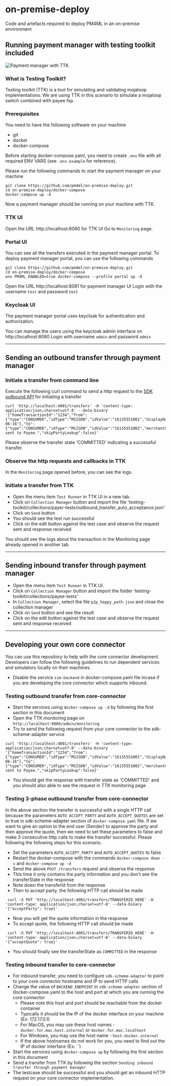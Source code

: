 # on-premise-deploy
Code and artefacts required to deploy PM4ML in an on-premise environment

## Running payment manager with testing toolkit included

![Payment manager with TTK](/assets/images/ttk-scenario1.png)

### What is Testing Toolkit?

Testing toolkit (TTK) is a tool for simulating and validating mojaloop implementations. We are using TTK in this scenario to simulate a mojaloop switch combined with payee fsp.

### Prerequisites

You need to have the following software on your machine
* git
* docker
* docker-compose

Before starting docker-compose.yaml, you need to create `.env` file with
all required ENV VARS (see `.env.example` for reference).

Please run the following commands to start the payment manager on your machine
```
git clone https://github.com/pm4ml/on-premise-deploy.git
cd on-premise-deploy/docker-compose
docker-compose up -d
```

Now a payment manager should be running on your machine with TTK.

### TTK UI

Open the URL http://localhost:6060 for TTK UI
Go to `Monitoring` page.

### Portal UI

You can see all the transfers executed in the payment manager portal.
To deploy payment manager portal, you can use the following commands
```
git clone https://github.com/pm4ml/on-premise-deploy.git
cd on-premise-deploy/docker-compose
env PM4ML_ENABLED=true docker-compose --profile portal up -d
```

Open the URL http://localhost:8081 for payment manager UI
Login with the username `test` and password `test`

### Keycloak UI

The payment manager portal uses keycloak for authentication and authorization.

You can manage the users using the keycloak admin interface on http://localhost:8080
Login with username `admin` and password `admin`

---

## Sending an outbound transfer through payment manager

### Initiate a transfer from command line

Execute the following curl command to send a http request to the [SDK outbound API](https://github.com/mojaloop/api-snippets/blob/main/docs/sdk-scheme-adapter-outbound-v2_1_0-openapi3-snippets.yaml) for initiating a transfer

```
curl 'http://localhost:4001/transfers' -H 'content-type: application/json;charset=utf-8' --data-binary '{"homeTransactionId":"1234","from":{"type":"CONSUMER","idType":"MSISDN","idValue":"16135551001","displayName":"string","firstName":"Henrik","middleName":"Johannes","lastName":"Karlsson","dateOfBirth":"1966-06-16"},"to":{"type":"CONSUMER","idType":"MSISDN","idValue":"16135551002","merchantClassificationCode":123},"amountType":"SEND","currency":"EUR","amount":"10","transactionType":"TRANSFER","note":"Note sent to Payee.","skipPartyLookup":false}'
```

Please observe the transfer state 'COMMITTED' indicating a successful transfer.

### Observe the http requests and callbacks in TTK

In the `Monitoring` page opened before, you can see the logs.

### Initiate a transfer from TTK

* Open the menu item `Test Runner` in TTK UI in a new tab.
* Click on `Collection Manager` button and import the file 'testing-toolkit/collections/payer-tests/outbound_transfer_auto_acceptance.json'
* Click on `Send` button
* You should see the test run successful
* Click on the edit button against the test case and observe the request sent and response received

You should see the logs about the transaction in the Monitoring page already opened in another tab.

---

## Sending inbound transfer through payment manager

* Open the menu item `Test Runner` in TTK UI.
* Click on `Collection Manager` button and import the folder 'testing-toolkit/collections/payee-tests'
* In `Collection Manager`, select the file `p2p_happy_path.json` and close the collection manager
* Click on `Send` button and see the result
* Click on the edit button against the test case and observe the request sent and response received

---

## Developing your own core connector

You can use this repository to help with the core connector development.
Developers can follow the following guidelines to run dependent services and simulators locally on their machines.

- Disable the service `sim-backend` in docker-compose.yaml file incase if you are developing the core connector which supports inbound.

### Testing outbound transfer from core-connector

- Start the services using `docker-compose up -d` by following the first section in this document
- Open the TTK monitoring page on `http://localhost:6060/admin/monitoring`
- Try to send the following request from your core connector to the sdk-scheme-adapter service
```
curl 'http://localhost:4001/transfers' -H 'content-type: application/json;charset=utf-8' --data-binary '{"homeTransactionId":"1234","from":{"type":"CONSUMER","idType":"MSISDN","idValue":"16135551001","displayName":"string","firstName":"Henrik","middleName":"Johannes","lastName":"Karlsson","dateOfBirth":"1966-06-16"},"to":{"type":"CONSUMER","idType":"MSISDN","idValue":"16135551002","merchantClassificationCode":123},"amountType":"SEND","currency":"EUR","amount":"10","transactionType":"TRANSFER","note":"Note sent to Payee.","skipPartyLookup":false}'
```
- You should get the response with transfer state as 'COMMITTED' and you should also able to see the request in TTK monitoring page

### Testing 3-phase outbound transfer from core-connector

In the above section the transfer is successful with a single HTTP call because the parameters `AUTO_ACCEPT_PARTY` and `AUTO_ACCEPT_QUOTES` are set to true in sdk-scheme-adapter section of `docker-compose.yaml` file.
If we want to give an option to the end user (Sender) to approve the party and then approve the quote, then we need to set these parameters to false and make 3 consecutive http calls to make the transfer successful. Please following the following steps for this scenario.
- Set the parameters `AUTO_ACCEPT_PARTY` and `AUTO_ACCEPT_QUOTES` to false
- Restart the docker-compose with the commands `docker-compose down -v` and `docker-compose up -d`
- Send the above `POST /transfers` request and observe the response
- This time it only contains the party information and you don't see the transferState in the response
- Note down the transferId from the response
- Then to accept party, the following HTTP call should be made
```
 curl -X PUT 'http://localhost:4001/transfers/TRANSFERID_HERE' -H 'content-type: application/json;charset=utf-8' --data-binary '{"acceptParty": true}'
```
- Now you will get the quote information in the response
- To accept quote, the following HTTP call should be made
```
 curl -X PUT 'http://localhost:4001/transfers/TRANSFERID_HERE' -H 'content-type: application/json;charset=utf-8' --data-binary '{"acceptQuote": true}'
```
- You should finally see the transferState as `COMMITTED` in the response


### Testing inbound transfer to core-connector

- For inbound transfer, you need to configure `sdk-scheme-adapter` to point to your core connector hostname and IP to send HTTP calls
- Change the value of `BACKEND_ENDPOINT` in `sdk-scheme-adapter` section of docker-compose.yaml to the host and port at which you are running the core connector
  - Please note this host and port should be reachable from the docker container
  - Typically it should be the IP of the docker interface on your machine (Ex: 172.17.0.1)
  - For MacOS, you may use these host names - `docker.for.mac.host.internal` or `docker.for.mac.localhost`
  - For Windows, you may use the host name - `host.docker.internal`
  - If the above hostnames do not work for you, you need to find out the IP of docker interface (Ex: ``)
- Start the services using `docker-compose up` by following the first section in this document
- Send a transfer from TTK by following the section `Sending inbound transfer through payment manager`
- The testcase should be successful and you should get an inbound HTTP request on your core connector implementation.
